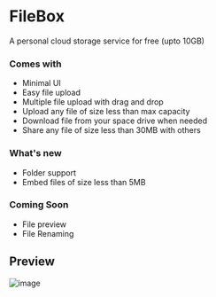 # FileBox
A personal cloud storage service for free (upto 10GB)


### Comes with

- Minimal UI
- Easy file upload
- Multiple file upload with drag and drop
- Upload any file of size less than max capacity
- Download file from your space drive when needed
- Share any file of size less than 30MB with others

### What's new
- Folder support
- Embed files of size less than 5MB 

### Coming Soon
- File preview
- File Renaming

## Preview
![image](https://dev-collie-filebox.gyrooo.deta.app/embed/4e6c3c0279b85b7c)
